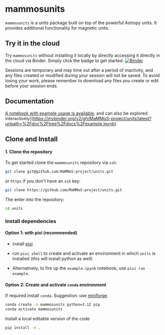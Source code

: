 # mammosunits

`mammosunits` is a units package built on top of the powerful Astropy units.
It provides additional functionality for magnetic units.

## Try it in the cloud
Try `mammosunits` without installing it locally by directly accessing it directly in the cloud
via Binder.
Simply click the badge to get started: [![Binder](https://mybinder.org/badge_logo.svg)](https://mybinder.org/v2/gh/MaMMoS-project/units/latest?urlpath=%2Fdoc%2Ftree%2Fdocs%2Fexample.ipynb)

Sessions are temporary and may time out after a period of inactivity, and any files
created or modified during your session will not be saved.
To avoid losing your work, please remember to download any files you create or edit
before your session ends.

## Documentation

[A notebook with example usage is available](docs/example.ipynb), and can also 
be explored interactively](https://mybinder.org/v2/gh/MaMMoS-project/units/latest?urlpath=%2Fdoc%2Ftree%2Fdocs%2Fexample.ipynb).

## Clone and Install

#### 1. Clone the repository

To get started clone the `mammosunits` repository via `ssh`:

```bash
git clone git@github.com:MaMMoS-project/units.git
```
or `https` if you don't have an `ssh` key:

```bash
git clone https://github.com/MaMMoS-project/units.git
```

The enter into the repository:

```bash
cd units
```

### Install dependencies

#### Option 1: with pixi (recommended)

- install [pixi](https://pixi.sh)

- run `pixi shell` to create and activate an environment in which `units` is installed (this will install python as well)

- Alternatively, to fire up the `example.ipynb` notebook, use `pixi run example`.

#### Option 2: Create and activate `conda` environment

If required install `conda`. Suggestion: use [miniforge](https://github.com/conda-forge/miniforge).

```bash
conda create -n mammosunits python=3.12 pip
conda activate mammosunits
```

Install a local editable version of the code

```bash
pip install -e .
```
